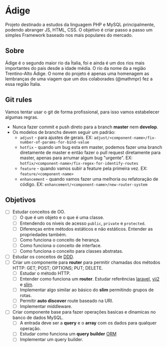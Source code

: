 # Ádige
Projeto destinado a estudos da linguagem PHP e MySQL principalmente, podendo abranger JS, HTML, CSS. O objetivo é criar passo a passo um simples Framework baseado nos mais populares do mercado.

## Sobre

Ádige é o segundo maior rio da Ítalia, foi e ainda é um dos rios mais importantes do pais desde a idade média. O rio da nome da a região Trentino-Alto Ádige. O nome do projeto é apenas uma homenagem as lembranças de uma viagem que um dos colaborades (@mathmpr) fez a essa região Ítalia. 

## Git rules

Vamos tentar usar o git de forma profissional, para isso vamos estabelecer algumas regras.
- Nunca fazer commit e push direto para a branch **master** nem **develop**.
- Os modelos de branchs devem seguir um padrão:
    - `adjust` - para ajustes de gerais. EX: `adjust/<component-name>/fix-number-of-params-for-bind-value`
    - `hotfix` - quando um bug esta em master, podemos fazer uma branch diretamente de master e então fazer o pull request diretamente para master, apenas para arrumar algum bug "urgente". EX: `hotfix/<component-name>/fix-regex-for-identify-routes`
    - `feature` - quando vamos subir a feature pela primeira vez. EX: `feature/<component-name>`
    - `enhancement` - quando vamos fazer uma melhoria ou refatoração de código. EX: `enhancement/<component-name>/new-router-system`
    
## Objetivos
 - [ ] Estudar conceitos de OO.
   - [ ] O que é um objeto e o que é uma classe.
   - [ ] Entendendo os níveis de acesso `public`, `private` e `protected`.
   - [ ] Diferenças entre métodos estáticos e não estáticos. Entender as propriedades também.
   - [ ] Como funciona o conceito de herança.
   - [ ] Como funciona o conceito de interface.
   - [ ] Como funciona o conceito para classes abstratas.
 - [ ] Estudar os conceitos de [DDD](https://engsoftmoderna.info/artigos/ddd.html).
 - [ ] Criar um componente para **router** para permitir chamadas dos métodos HTTP: GET; POST; OPTIONS; PUT; DELETE.
   - [ ] Estudar o método HTTP.
   - [ ] Entender como funciona um **router**. Estudar referências [laravel](https://laravel.com/docs/9.x/routing), [yii2](https://www.yiiframework.com/doc/guide/2.0/en/runtime-routing) e [slim](https://www.slimframework.com/docs/v4/objects/routing.html).
   - [ ] Implementar algo similar ao básico do **slim** permitindo grupos de rotas.
   - [ ] Permitir **auto discover** route baseado na URI.
   - [ ] Implementar middleware.
- [ ] Criar componente base para fazer operações basicas e dinamicas no banco de dados MySQL.
   - [ ] A entrada deve ser a **query** e o **array** com os dados para qualquer operação.
   - [ ] Estudar como funciona um **query builder** [ORM](https://www.treinaweb.com.br/blog/o-que-e-orm)   
   - [ ] Implementar um query builder.
